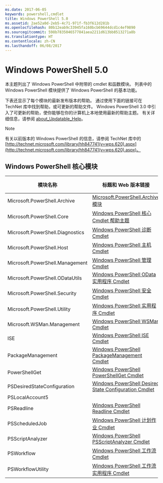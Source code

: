 ```yaml
---
ms.date: 2017-06-05
keywords: powershell,cmdlet
title: Windows PowerShell 5.0
ms.assetid: 2ae52a0d-2eb5-4c71-971f-fb3f612d281b
ms.openlocfilehash: 80b12eab9c33945fa160bcb69644dcd1c4ef9890
ms.sourcegitcommit: 598b7835046577841aea2211d613bb8513271a8b
ms.translationtype: HT
ms.contentlocale: zh-CN
ms.lasthandoff: 06/08/2017
---
```

# <a name="windows-powershell-50"></a>Windows PowerShell 5.0
本主题列出了 Windows PowerShell 中附带的 cmdlet 和函数模块。 列表中的 Windows PowerShell 模块提供了 Windows PowerShell 的基本功能。

下表还显示了每个模块的最新发布版本的帮助。 通过使用下面的链接可在 TechNet 库中找到帮助，或可更新的帮助文件。 Windows PowerShell 3.0 中引入了可更新的帮助，使你能够在你的计算机上本地使用最新的帮助主题。 有关详细信息，请参阅 [about_Updatable_Help](http://technet.microsoft.com/library/hh847735.aspx)。

> [!NOTE]
> 有关以前版本的 Windows PowerShell 的信息，请参阅 TechNet 库中的 [http://technet.microsoft.com/library/hh847741(v=wps.620).aspx](http://technet.microsoft.com/library/hh847741(v=wps.620).aspx)。

## <a name="windows-powershell-core-modules"></a>Windows PowerShell 核心模块

|模块名称|标题和 Web 版本链接|最新版本|
|---------------|---------------------------------|------------------|
|Microsoft.PowerShell.Archive|[Microsoft.PowerShell.Archive 模块](Microsoft.PowerShell.Archive-Module.md)|5.0.1.0|
|Microsoft.PowerShell.Core|[Windows PowerShell 核心 Cmdlet 帮助主题](https://technet.microsoft.com/en-us/library/416b758e-e714-407f-bb6e-4d4e9112be95)|5.0.1.0|
|Microsoft.PowerShell.Diagnostics|[Windows PowerShell 诊断 Cmdlet](http://technet.microsoft.com/library/792C093D-2DAA-4A9D-96CF-A30A9A9595B4)|5.0.1.0|
|Microsoft.PowerShell.Host|[Windows PowerShell 主机 Cmdlet](http://technet.microsoft.com/library/E1957183-3E3C-481F-B604-F58550D42C4C)|5.0.1.0|
|Microsoft.PowerShell.Management|[Windows PowerShell 管理 Cmdlet](http://technet.microsoft.com/library/A7DCE904-3284-4CBD-8AF4-9B660E0F8CF4)|5.0.1.0|
|Microsoft.PowerShell.ODataUtils|[Windows PowerShell OData 实用程序 Cmdlet](http://technet.microsoft.com/library/dn818911(v=wps.640).aspx)|5.0.1.0|
|Microsoft.PowerShell.Security|[Windows PowerShell 安全 Cmdlet](http://technet.microsoft.com/library/3D94A738-3A83-4BD3-8937-E518890D576F)|5.0.1.0|
|Microsoft.PowerShell.Utility|[Windows PowerShell 实用程序 Cmdlet](http://technet.microsoft.com/library/E5764DA6-8961-4320-B733-F460F3E6F730)|5.0.1.0|
|Microsoft.WSMan.Management|[Windows PowerShell WSMan Cmdlet](http://technet.microsoft.com/library/F0905869-019D-42B5-94FE-6457A182BA57)|5.0.1.0|
|ISE|[Windows PowerShell ISE Cmdlet](http://technet.microsoft.com/library/7F6F1CD2-2409-47C0-8BED-72FFC88DE104)|5.0.1.0|
|PackageManagement|[Windows PowerShell PackageManagement Cmdlet](http://technet.microsoft.com/library/dn890951.aspx)|5.0.1.0|
|PowerShellGet|[Windows PowerShell PowerShellGet Cmdlet](http://technet.microsoft.com/library/dn835097.aspx)|5.0.1.0|
|PSDesiredStateConfiguration|[Windows PowerShell Desired State Configuration Cmdlet](https://technet.microsoft.com/en-US/library/dn521624.aspx)|5.0.1.0|
|PSLocalAccount5||5.0.1.0|
|PSReadline|[Windows PowerShell Readline Cmdlet](https://technet.microsoft.com/en-US/library/mt560330)|5.0.1.0|
|PSScheduledJob|[Windows PowerShell 计划作业 Cmdlet](http://technet.microsoft.com/library/DE2215F0-B525-4F65-A059-480B786C6B11)|5.0.1.0|
|PSScriptAnalyzer|[Windows PowerShell PSScriptAnalyzer Cmdlet](http://technet.microsoft.com/library/dn927161.aspx)|5.0.1.0|
|PSWorkflow|[Windows PowerShell 工作流 Cmdlet](http://technet.microsoft.com/library/A6B6D03A-6FDF-478A-B08A-0C145AB690BD)|5.0.1.0|
|PSWorkflowUtility|[Windows PowerShell 工作流实用程序 Cmdlet](http://technet.microsoft.com/library/D33B1B65-7140-431C-9A70-F768D025074A)|5.0.1.0|

